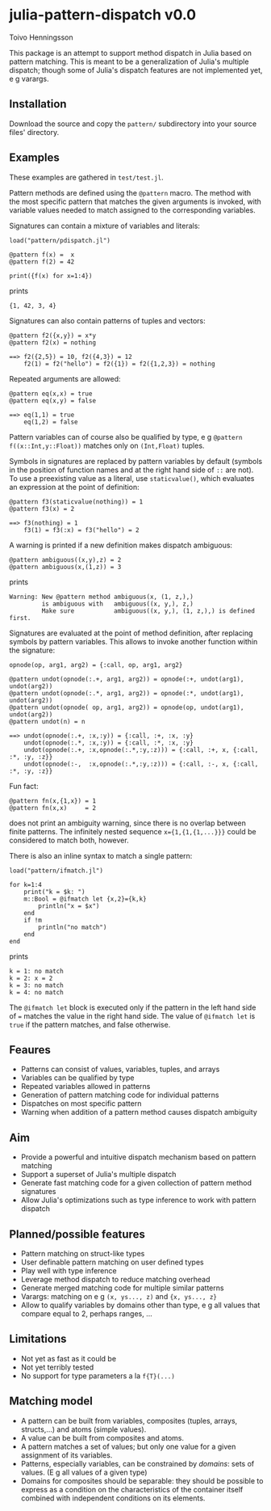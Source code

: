 julia-pattern-dispatch v0.0
===========================
Toivo Henningsson

This package is an attempt to support method dispatch in Julia based on pattern matching. This is meant to be a generalization of Julia's multiple dispatch; though some of Julia's dispatch features are not implemented yet, e g varargs.

Installation
------------
Download the source and copy the `pattern/` subdirectory into your source files' directory.

Examples
--------
These examples are gathered in `test/test.jl`.

Pattern methods are defined using the `@pattern` macro.
The method with the most specific pattern that matches the given arguments
is invoked, with variable values needed to match assigned to the corresponding variables.

Signatures can contain a mixture of variables and literals:

    load("pattern/pdispatch.jl")

    @pattern f(x) =  x
    @pattern f(2) = 42

    print({f(x) for x=1:4})

prints

    {1, 42, 3, 4}

Signatures can also contain patterns of tuples and vectors:

    @pattern f2({x,y}) = x*y
    @pattern f2(x) = nothing
 
    ==> f2({2,5}) = 10, f2({4,3}) = 12
        f2(1) = f2("hello") = f2({1}) = f2({1,2,3}) = nothing

Repeated arguments are allowed:

    @pattern eq(x,x) = true
    @pattern eq(x,y) = false

    ==> eq(1,1) = true
        eq(1,2) = false

Pattern variables can of course also be qualified by type,
e g `@pattern f((x::Int,y::Float))` matches only on `(Int,Float)` tuples.

Symbols in signatures are replaced by pattern variables by default (symbols in the position of function names and at the right hand side of `::` are not).
To use a preexisting value as a literal, use `staticvalue()`, which evaluates an expression at the point of definition:

    @pattern f3(staticvalue(nothing)) = 1
    @pattern f3(x) = 2

    ==> f3(nothing) = 1
        f3(1) = f3(:x) = f3("hello") = 2

A warning is printed if a new definition makes dispatch ambiguous:
    
    @pattern ambiguous((x,y),z) = 2
    @pattern ambiguous(x,(1,z)) = 3

prints

    Warning: New @pattern method ambiguous(x, (1, z,),)
             is ambiguous with   ambiguous((x, y,), z,)
             Make sure           ambiguous((x, y,), (1, z,),) is defined first.

Signatures are evaluated at the point of method definition, after replacing symbols by pattern variables. This allows to invoke another function within the signature:

    opnode(op, arg1, arg2) = {:call, op, arg1, arg2}

    @pattern undot(opnode(:.+, arg1, arg2)) = opnode(:+, undot(arg1), undot(arg2))
    @pattern undot(opnode(:.*, arg1, arg2)) = opnode(:*, undot(arg1), undot(arg2))
    @pattern undot(opnode( op, arg1, arg2)) = opnode(op, undot(arg1), undot(arg2))
    @pattern undot(n) = n

    ==> undot(opnode(:.+, :x,:y)) = {:call, :+, :x, :y}
        undot(opnode(:.*, :x,:y)) = {:call, :*, :x, :y}
        undot(opnode(:.+, :x,opnode(:.*,:y,:z))) = {:call, :+, x, {:call, :*, :y, :z}}
        undot(opnode(:-,  :x,opnode(:.*,:y,:z))) = {:call, :-, x, {:call, :*, :y, :z}}

Fun fact:

    @pattern fn(x,{1,x}) = 1
    @pattern fn(x,x)     = 2

does not print an ambiguity warning, since there is no overlap between finite patterns. The infinitely nested sequence `x={1,{1,{1,...}}}` could be considered to match both, however.

There is also an inline syntax to match a single pattern:

    load("pattern/ifmatch.jl")

    for k=1:4
        print("k = $k: ")
        m::Bool = @ifmatch let {x,2}={k,k}
            println("x = $x")
        end
        if !m
            println("no match")
        end
    end

prints

    k = 1: no match
    k = 2: x = 2
    k = 3: no match
    k = 4: no match

The `@ifmatch let` block is executed only if the pattern in the left hand side of `=` matches the value in the right hand side.
The value of `@ifmatch let` is `true` if the pattern matches, and false otherwise.

Feaures
-------
* Patterns can consist of values, variables, tuples, and arrays
* Variables can be qualified by type
* Repeated variables allowed in patterns
* Generation of pattern matching code for individual patterns
* Dispatches on most specific pattern
* Warning when addition of a pattern method causes dispatch ambiguity

Aim
---
* Provide a powerful and intuitive dispatch mechanism based on pattern matching
* Support a superset of Julia's multiple dispatch
* Generate fast matching code for a given collection of pattern method signatures
* Allow Julia's optimizations such as type inference to work with pattern dispatch

Planned/possible features
----------------
* Pattern matching on struct-like types
* User definable pattern matching on user defined types
* Play well with type inference
* Leverage method dispatch to reduce matching overhead
* Generate merged matching code for multiple similar patterns
* Varargs: matching on e g `(x, ys..., z)` and `{x, ys..., z}`
* Allow to qualify variables by domains other than type, e g all values that compare equal to 2, perhaps ranges, ...

Limitations
-----------
* Not yet as fast as it could be
* Not yet terribly tested
* No support for type parameters a la `f{T}(...)`

Matching model
--------------
* A pattern can be built from variables, composites (tuples, arrays, structs,...) and atoms (simple values).
* A value can be built from composites and atoms.
* A pattern matches a set of values; but only one value for a given assignment of its variables.
* Patterns, especially variables, can be constrained by _domains_: sets of values. (E g all values of a given type)
* Domains for composites should be separable: they should be possible to express as a condition on the characteristics
of the container itself combined with independent conditions on its elements.
